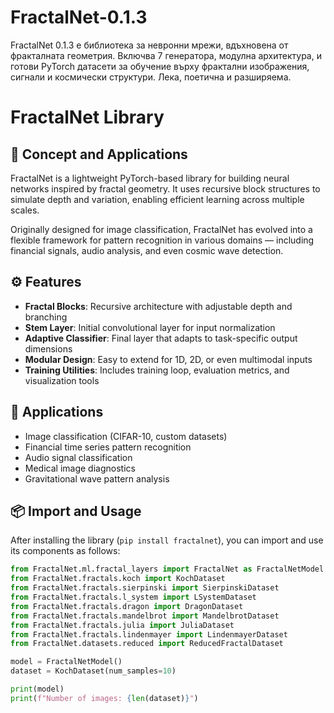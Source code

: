 # FractalNet-0.1.3
FractalNet 0.1.3 е библиотека за невронни мрежи, вдъхновена от фракталната геометрия. Включва 7 генератора, модулна архитектура, и готови PyTorch датасети за обучение върху фрактални изображения, сигнали и космически структури. Лека, поетична и разширяема.

# FractalNet Library

## 🧠 Concept and Applications

FractalNet is a lightweight PyTorch-based library for building neural networks inspired by fractal geometry. It uses recursive block structures to simulate depth and variation, enabling efficient learning across multiple scales.

Originally designed for image classification, FractalNet has evolved into a flexible framework for pattern recognition in various domains — including financial signals, audio analysis, and even cosmic wave detection.

## ⚙️ Features

- **Fractal Blocks**: Recursive architecture with adjustable depth and branching
- **Stem Layer**: Initial convolutional layer for input normalization
- **Adaptive Classifier**: Final layer that adapts to task-specific output dimensions
- **Modular Design**: Easy to extend for 1D, 2D, or even multimodal inputs
- **Training Utilities**: Includes training loop, evaluation metrics, and visualization tools

## 🧠 Applications

- Image classification (CIFAR-10, custom datasets)
- Financial time series pattern recognition
- Audio signal classification
- Medical image diagnostics
- Gravitational wave pattern analysis

## 📦 Import and Usage

After installing the library (`pip install fractalnet`), you can import and use its components as follows:

```python
from FractalNet.ml.fractal_layers import FractalNet as FractalNetModel
from FractalNet.fractals.koch import KochDataset
from FractalNet.fractals.sierpinski import SierpinskiDataset
from FractalNet.fractals.l_system import LSystemDataset
from FractalNet.fractals.dragon import DragonDataset
from FractalNet.fractals.mandelbrot import MandelbrotDataset
from FractalNet.fractals.julia import JuliaDataset
from FractalNet.fractals.lindenmayer import LindenmayerDataset
from FractalNet.datasets.reduced import ReducedFractalDataset

model = FractalNetModel()
dataset = KochDataset(num_samples=10)

print(model)
print(f"Number of images: {len(dataset)}")

